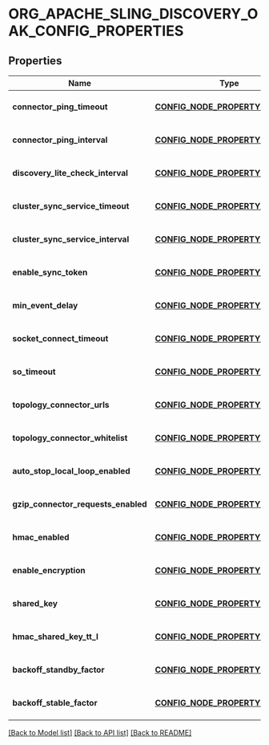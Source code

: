# ORG_APACHE_SLING_DISCOVERY_OAK_CONFIG_PROPERTIES

## Properties
Name | Type | Description | Notes
------------ | ------------- | ------------- | -------------
**connector_ping_timeout** | [**CONFIG_NODE_PROPERTY_INTEGER**](configNodePropertyInteger.md) |  | [optional] [default to null]
**connector_ping_interval** | [**CONFIG_NODE_PROPERTY_INTEGER**](configNodePropertyInteger.md) |  | [optional] [default to null]
**discovery_lite_check_interval** | [**CONFIG_NODE_PROPERTY_INTEGER**](configNodePropertyInteger.md) |  | [optional] [default to null]
**cluster_sync_service_timeout** | [**CONFIG_NODE_PROPERTY_INTEGER**](configNodePropertyInteger.md) |  | [optional] [default to null]
**cluster_sync_service_interval** | [**CONFIG_NODE_PROPERTY_INTEGER**](configNodePropertyInteger.md) |  | [optional] [default to null]
**enable_sync_token** | [**CONFIG_NODE_PROPERTY_BOOLEAN**](configNodePropertyBoolean.md) |  | [optional] [default to null]
**min_event_delay** | [**CONFIG_NODE_PROPERTY_INTEGER**](configNodePropertyInteger.md) |  | [optional] [default to null]
**socket_connect_timeout** | [**CONFIG_NODE_PROPERTY_INTEGER**](configNodePropertyInteger.md) |  | [optional] [default to null]
**so_timeout** | [**CONFIG_NODE_PROPERTY_INTEGER**](configNodePropertyInteger.md) |  | [optional] [default to null]
**topology_connector_urls** | [**CONFIG_NODE_PROPERTY_ARRAY**](configNodePropertyArray.md) |  | [optional] [default to null]
**topology_connector_whitelist** | [**CONFIG_NODE_PROPERTY_ARRAY**](configNodePropertyArray.md) |  | [optional] [default to null]
**auto_stop_local_loop_enabled** | [**CONFIG_NODE_PROPERTY_BOOLEAN**](configNodePropertyBoolean.md) |  | [optional] [default to null]
**gzip_connector_requests_enabled** | [**CONFIG_NODE_PROPERTY_BOOLEAN**](configNodePropertyBoolean.md) |  | [optional] [default to null]
**hmac_enabled** | [**CONFIG_NODE_PROPERTY_BOOLEAN**](configNodePropertyBoolean.md) |  | [optional] [default to null]
**enable_encryption** | [**CONFIG_NODE_PROPERTY_BOOLEAN**](configNodePropertyBoolean.md) |  | [optional] [default to null]
**shared_key** | [**CONFIG_NODE_PROPERTY_STRING**](configNodePropertyString.md) |  | [optional] [default to null]
**hmac_shared_key_tt_l** | [**CONFIG_NODE_PROPERTY_INTEGER**](configNodePropertyInteger.md) |  | [optional] [default to null]
**backoff_standby_factor** | [**CONFIG_NODE_PROPERTY_STRING**](configNodePropertyString.md) |  | [optional] [default to null]
**backoff_stable_factor** | [**CONFIG_NODE_PROPERTY_STRING**](configNodePropertyString.md) |  | [optional] [default to null]

[[Back to Model list]](../README.md#documentation-for-models) [[Back to API list]](../README.md#documentation-for-api-endpoints) [[Back to README]](../README.md)


